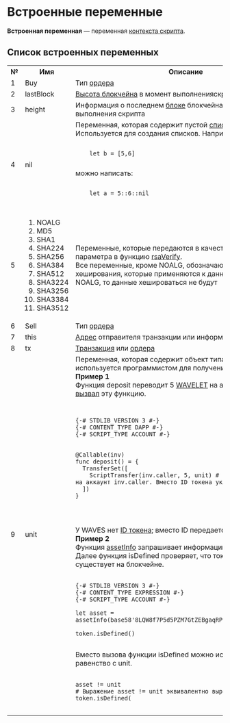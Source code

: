 # Встроенные переменные

**Встроенная переменная** — переменная [контекста скрипта](/ride/script/script-context.md).

## Список встроенных переменных
<table style="width:100%">
  <tr>
    <th>№</th>
    <th>Имя</th>
    <th>Описание</th>
  </tr>
  <tr>
    <td>1</td>
    <td>Buy</td>
    <td>Тип <a href="https://docs.wavesplatform.com/ru/blockchain/order.html">ордера</a></td>
  </tr>
  <tr>
    <td>2</td>
    <td>lastBlock</td>
    <td><a href="https://docs.wavesplatform.com/ru/blockchain/blockchain/blockchain-height.html">Высота блокчейна</a> в момент выполненияскрипта</td>
  </tr>
  <tr>
    <td>3</td>
    <td>height</td>
    <td>Информация о последнем <a href="https://docs.wavesplatform.com/ru/blockchain/block.html">блоке</a> блокчейна в момент выполнения скрипта</td>
  </tr>
  <tr>
    <td>4</td>
    <td>nil</td>
    <td>Переменная, которая содержит пустой <a href="https://docs.wavesplatform.com/ru/ride/data-types/list.html">список.</a><br>Используется для создания списков. Например, вместо:<br>
<pre>
<code class=“lang-ride”>
    let b = [5,6]
</code>
</pre>
    можно написать:
<pre>
<code class=“lang-ride”>
    let a = 5::6::nil
</code>
</pre>
    </td>
  </tr>
  <tr>
    <td>5</td>
    <td>
      <ol>
        <li>NOALG</li><li>MD5</li>
        <li>SHA1</li><li>SHA224</li>
        <li>SHA256</li><li>SHA384</li>
        <li>SHA512</li><li>SHA3224</li>
        <li>SHA3256</li><li>SHA3384</li>
        <li>SHA3512</li></ol>
    </td>
    <td>Переменные, которые передаются в качестве первого параметра в  функцию <a href="https://docs.wavesplatform.com/ru/ride/functions/built-in-functions/verification-functions.html">rsaVerify</a>.<br> Все переменные, кроме NOALG, обозначают алгоритмы хеширования, которые применяются к данным. Если передать NOALG, то данные хешироваться не будут</td>
  </tr>
  <tr>
    <td>6</td>
    <td>Sell</td>
    <td>Тип <a href="https://docs.wavesplatform.com/ru/blockchain/order.html">ордера</a></td>
  </tr>
  <tr>
    <td>7</td>
    <td>this</td>
    <td><a href="https://docs.wavesplatform.com/ru/blockchain/address.html">Адрес</a> отправителя транзакции или информация о <a href="https://docs.wavesplatform.com/ru/blockchain/token.html">токене</a></td>
  </tr>
  <tr>
    <td>8</td>
    <td>tx</td>
    <td><a href="https://docs.wavesplatform.com/ru/blockchain/transaction.html">Транзакция</a> или <a href="https://docs.wavesplatform.com/ru/blockchain/order.html">ордера</a></td>
  </tr>
  <tr>
    <td>9</td>
    <td>unit</td>
    <td>Переменная, которая содержит объект типа <a href="https://docs.wavesplatform.com/ru/ride/data-types/unit.html">Unit</a>. Переменная используется программистом для получения объекта типа Unit. <br><b>Пример 1</b><br> Функция deposit переводит 5 <a href="https://docs.wavesplatform.com/ru/blockchain/token/wavelet.html">WAVELET</a> на аккаунт, который <a href="https://docs.wavesplatform.com/ru/ride/functions/callable-function.html">вызвал</a> эту функцию.

<pre>
<code class=“lang-ride”>

{-# STDLIB_VERSION 3 #-}
{-# CONTENT_TYPE DAPP #-}
{-# SCRIPT_TYPE ACCOUNT #-}


@Callable(inv)
func deposit() = {
  TransferSet([
    ScriptTransfer(inv.caller, 5, unit) # Перевести 5 WAVELET на аккаунт inv.caller. Вместо ID токена указан unit
  ])
}

</code>

</pre>

У WAVES нет <a href="/blockchain/token/token-id.md">ID токена</a>; вместо ID передается unit.<br><b>Пример 2</b><br>Функция <a href="/ride/functions/built-in-functions/blockchain-functions.md">assetInfo</a> запрашивает информацию о токене по его ID. Далее функция isDefined проверяет, что токен с таким ID существует на блокчейне.
<pre>
<code class=“lang-ride”>
{-# STDLIB_VERSION 3 #-}
{-# CONTENT_TYPE EXPRESSION #-}
{-# SCRIPT_TYPE ACCOUNT #-}

let asset = assetInfo(base58'8LQW8f7P5d5PZM7GtZEBgaqRPGSzS3DfPuiXrURJ4AJS')

token.isDefined()
</code>
</pre>
Вместо вызова функции isDefined можно использовать равенство с unit.
<pre>
<code class=“lang-ride”>
asset != unit
# Выражение asset != unit эквивалентно выражению token.isDefined(
</code>
</pre>
  </td>
  </tr>
</table>
